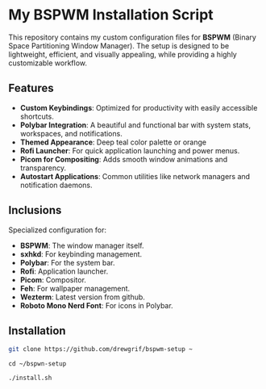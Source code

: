 # My BSPWM Installation Script

This repository contains my custom configuration files for **BSPWM** (Binary Space Partitioning Window Manager). The setup is designed to be lightweight, efficient, and visually appealing, while providing a highly customizable workflow.

## Features

- **Custom Keybindings**: Optimized for productivity with easily accessible shortcuts.
- **Polybar Integration**: A beautiful and functional bar with system stats, workspaces, and notifications.
- **Themed Appearance**: Deep teal color palette or orange
- **Rofi Launcher**: For quick application launching and power menus.
- **Picom for Compositing**: Adds smooth window animations and transparency.
- **Autostart Applications**: Common utilities like network managers and notification daemons.

## Inclusions

Specialized configuration for:

- **BSPWM**: The window manager itself.
- **sxhkd**: For keybinding management.
- **Polybar**: For the system bar.
- **Rofi**: Application launcher.
- **Picom**: Compositor.
- **Feh**: For wallpaper management.
- **Wezterm**: Latest version from github.
- **Roboto Mono Nerd Font**: For icons in Polybar.

## Installation

```bash
git clone https://github.com/drewgrif/bspwm-setup ~
```
   
```shell
cd ~/bspwn-setup
```
	
```shell
./install.sh
```
